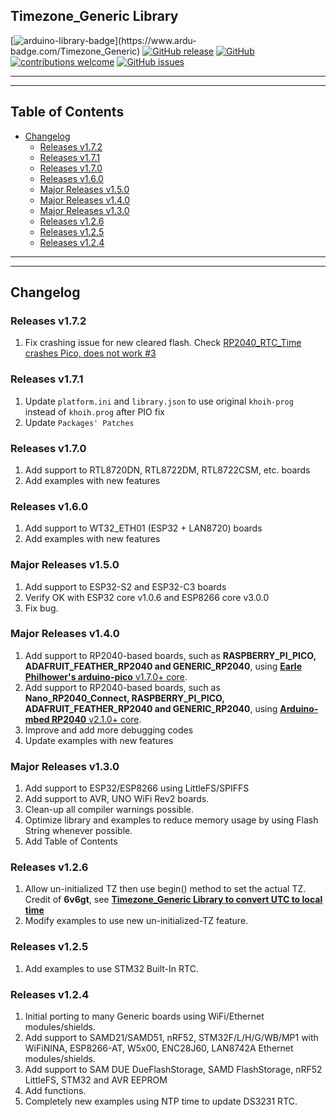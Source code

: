 ## Timezone_Generic Library

[![arduino-library-badge](https://www.ardu-badge.com/badge/Timezone_Generic.svg?)](https://www.ardu-badge.com/Timezone_Generic)
[![GitHub release](https://img.shields.io/github/release/khoih-prog/Timezone_Generic.svg)](https://github.com/khoih-prog/Timezone_Generic/releases)
[![GitHub](https://img.shields.io/github/license/mashape/apistatus.svg)](https://github.com/khoih-prog/Timezone_Generic/blob/main/LICENSE)
[![contributions welcome](https://img.shields.io/badge/contributions-welcome-brightgreen.svg?style=flat)](#Contributing)
[![GitHub issues](https://img.shields.io/github/issues/khoih-prog/Timezone_Generic.svg)](http://github.com/khoih-prog/Timezone_Generic/issues)

---
---

## Table of Contents

* [Changelog](#changelog)
  * [Releases v1.7.2](#releases-v172)
  * [Releases v1.7.1](#releases-v171)
  * [Releases v1.7.0](#releases-v170)
  * [Releases v1.6.0](#releases-v160)
  * [Major Releases v1.5.0](#major-releases-v150)
  * [Major Releases v1.4.0](#major-releases-v140)
  * [Major Releases v1.3.0](#major-releases-v130)
  * [Releases v1.2.6](#releases-v126)
  * [Releases v1.2.5](#releases-v125)
  * [Releases v1.2.4](#releases-v124)

---
---

## Changelog

### Releases v1.7.2

1. Fix crashing issue for new cleared flash. Check [RP2040_RTC_Time crashes Pico, does not work #3](https://github.com/khoih-prog/RP2040_RTC/issues/3)

### Releases v1.7.1

1. Update `platform.ini` and `library.json` to use original `khoih-prog` instead of `khoih.prog` after PIO fix
2. Update `Packages' Patches`

### Releases v1.7.0

1. Add support to RTL8720DN, RTL8722DM, RTL8722CSM, etc. boards
2. Add examples with new features

### Releases v1.6.0

1. Add support to WT32_ETH01 (ESP32 + LAN8720) boards
2. Add examples with new features

### Major Releases v1.5.0

1. Add support to ESP32-S2 and ESP32-C3 boards
2. Verify OK with ESP32 core v1.0.6 and ESP8266 core v3.0.0
3. Fix bug.


### Major Releases v1.4.0

1. Add support to RP2040-based boards, such as **RASPBERRY_PI_PICO, ADAFRUIT_FEATHER_RP2040 and GENERIC_RP2040**, using [**Earle Philhower's arduino-pico** v1.7.0+ core](https://github.com/earlephilhower/arduino-pico).
2. Add support to RP2040-based boards, such as **Nano_RP2040_Connect, RASPBERRY_PI_PICO, ADAFRUIT_FEATHER_RP2040 and GENERIC_RP2040**, using [**Arduino-mbed RP2040** v2.1.0+ core](https://github.com/arduino/ArduinoCore-mbed).
3. Improve and add more debugging codes
4. Update examples with new features


###  Major Releases v1.3.0

1. Add support to ESP32/ESP8266 using LittleFS/SPIFFS
2. Add support to AVR, UNO WiFi Rev2 boards.
3. Clean-up all compiler warnings possible.
4. Optimize library and examples to reduce memory usage by using Flash String whenever possible.
5. Add Table of Contents

### Releases v1.2.6

1. Allow un-initialized TZ then use begin() method to set the actual TZ. Credit of **6v6gt**, see [**Timezone_Generic Library to convert UTC to local time**](https://forum.arduino.cc/index.php?topic=711259)
2. Modify examples to use new un-initialized-TZ feature.

### Releases v1.2.5

1. Add examples to use STM32 Built-In RTC.

### Releases v1.2.4

1. Initial porting to many Generic boards using WiFi/Ethernet modules/shields.
2. Add support to SAMD21/SAMD51, nRF52, STM32F/L/H/G/WB/MP1 with WiFiNINA, ESP8266-AT, W5x00, ENC28J60, LAN8742A Ethernet modules/shields.
3. Add support to SAM DUE DueFlashStorage, SAMD FlashStorage, nRF52 LittleFS, STM32 and AVR EEPROM
4. Add functions.
5. Completely new examples using NTP time to update DS3231 RTC.


